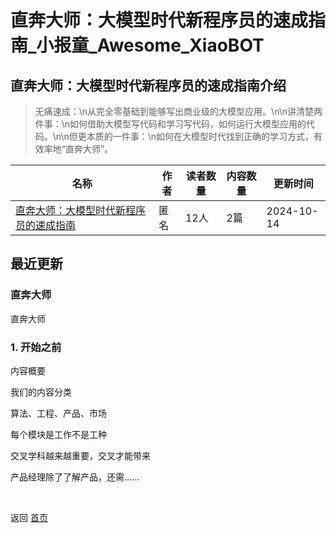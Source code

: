 # 直奔大师：大模型时代新程序员的速成指南_小报童_Awesome_XiaoBOT

## 直奔大师：大模型时代新程序员的速成指南介绍
> 无痛速成：\n从完全零基础到能够写出商业级的大模型应用。\n\n讲清楚两件事：\n如何借助大模型写代码和学习写代码，如何运行大模型应用的代码。\n\n但更本质的一件事：\n如何在大模型时代找到正确的学习方式，有效率地“直奔大师”。  
  


|名称|作者|读者数量|内容数量|更新时间|
|---|---|---|---|---|
|[直奔大师：大模型时代新程序员的速成指南](https://xiaobot.net/p/codequickstart?refer=0b133df9-27dc-423b-8101-639049001c13)|匿名|12人|2篇|2024-10-14|

## 最近更新
### 直奔大师

直奔大师

### 1\. 开始之前

内容概要

我们的内容分类

算法、工程、产品、市场

每个模块是工作不是工种

交叉学科越来越重要，交叉才能带来

产品经理除了了解产品，还需......


<a href="https://github.com/Reno9527/awesome-xiaobot" style="color: white; text-decoration: none;">awesome-xiaobot</a>

返回 [首页](../README.md)
